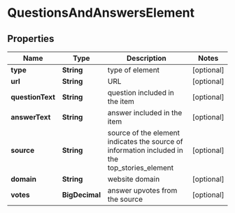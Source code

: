 

# QuestionsAndAnswersElement


## Properties

| Name | Type | Description | Notes |
|------------ | ------------- | ------------- | -------------|
|**type** | **String** | type of element |  [optional] |
|**url** | **String** | URL |  [optional] |
|**questionText** | **String** | question included in the item |  [optional] |
|**answerText** | **String** | answer included in the item |  [optional] |
|**source** | **String** | source of the element indicates the source of information included in the top_stories_element |  [optional] |
|**domain** | **String** | website domain |  [optional] |
|**votes** | **BigDecimal** | answer upvotes from the source |  [optional] |



